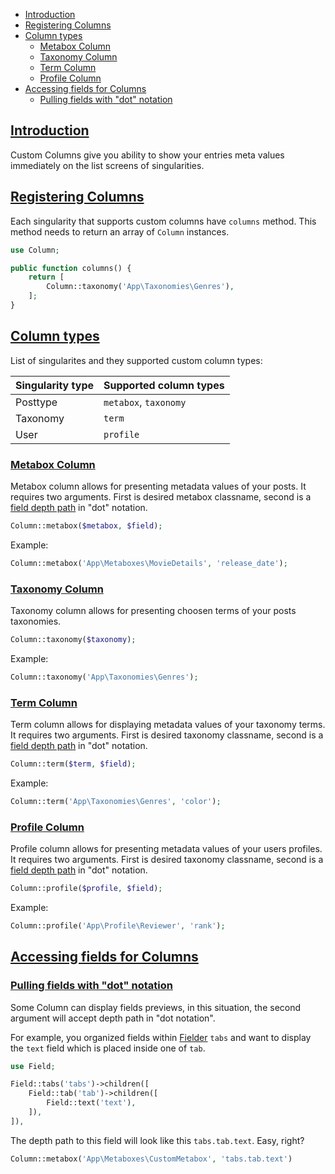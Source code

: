 - [Introduction](#introduction)
- [Registering Columns](#registering-columns)
- [Column types](#column-types)
    + [Metabox Column](#metabox-column)
    + [Taxonomy Column](#taxonomy-column)
    + [Term Column](#term-column)
    + [Profile Column](#profile-column)
- [Accessing fields for Columns](#accessing-fields-for-columns)
    + [Pulling fields with "dot" notation](#pulling-out-fields-with-dot-notation)


<a name="introduction"></a>
## [Introduction](#introduction)

Custom Columns give you ability to show your entries meta values immediately on the list screens of singularities.

<a name="registering-columns"></a>
## [Registering Columns](#registering-columns)

Each singularity that supports custom columns have `columns` method. This method needs to return an array of `Column` instances.

```php
use Column;

public function columns() {
    return [
        Column::taxonomy('App\Taxonomies\Genres'),
    ];
}
```

<a name="column-types"></a>
## [Column types](#column-types)

List of singularites and they supported custom column types:

| Singularity type | Supported column types |
|---|---|
| Posttype | `metabox`, `taxonomy` |
| Taxonomy | `term` |
| User | `profile` |

<a name="metabox-column"></a>
### [Metabox Column](#metabox-column)

Metabox column allows for presenting metadata values of your posts. It requires two arguments. First is desired metabox classname, second is a [field depth path](#pulling-out-fields-with-dot-notation) in "dot" notation.

```php
Column::metabox($metabox, $field);
```
Example:

```php
Column::metabox('App\Metaboxes\MovieDetails', 'release_date');
```

<a name="taxonomy-column"></a>
### [Taxonomy Column](#taxonomy-column)

Taxonomy column allows for presenting choosen terms of your posts taxonomies.

```php
Column::taxonomy($taxonomy);
```

Example:

```php
Column::taxonomy('App\Taxonomies\Genres');
```

<a name="term-column"></a>
### [Term Column](#term-column)

Term column allows for displaying metadata values of your taxonomy terms. It requires two arguments. First is desired taxonomy classname, second is a [field depth path](#pulling-out-fields-with-dot-notation) in "dot" notation.

```php
Column::term($term, $field);
```
Example:

```php
Column::term('App\Taxonomies\Genres', 'color');
```

<a name="profile-column"></a>
### [Profile Column](#profile-column)

Profile column allows for presenting metadata values of your users profiles. It requires two arguments. First is desired taxonomy classname, second is a [field depth path](#pulling-out-fields-with-dot-notation) in "dot" notation.

```php
Column::profile($profile, $field);
```
Example:

```php
Column::profile('App\Profile\Reviewer', 'rank');
```

<a name="accessing-fields-for-columns"></a>
## [Accessing fields for Columns](#accessing-fields-for-columns)

<a name="pulling-out-fields-with-dot-notation"></a>
### [Pulling fields with "dot" notation](#pulling-out-fields-with-dot-notation)

Some Column can display fields previews, in this situation, the second argument will accept depth path in "dot notation".

For example, you organized fields within [Fielder](/docs/introduction) `tabs` and want to display the `text` field which is placed inside one of `tab`.

```php
use Field;

Field::tabs('tabs')->children([
    Field::tab('tab')->children([
        Field::text('text'),
    ]),
]),
```

The depth path to this field will look like this `tabs.tab.text`. Easy, right?

```php
Column::metabox('App\Metaboxes\CustomMetabox', 'tabs.tab.text')
```
